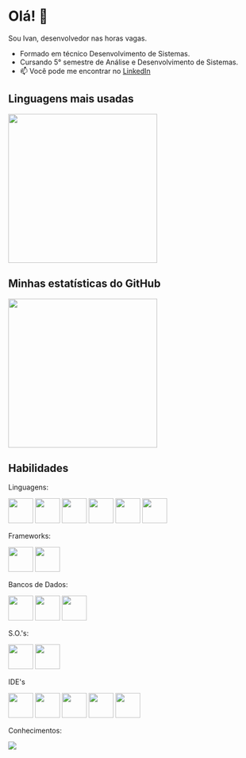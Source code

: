                                  
# Olá! 👋

Sou Ivan, desenvolvedor nas horas vagas.

- Formado em técnico Desenvolvimento de Sistemas.
- Cursando 5° semestre de Análise e Desenvolvimento de Sistemas.
- 📫 Você pode me encontrar no [LinkedIn](https://www.linkedin.com/in/ivanvilela)     
          
          
## Linguagens mais usadas
<img src="https://github-readme-stats.vercel.app/api/top-langs/?username=ivanvilela&layout=compact&langs_count=5&theme=radical" width="300px" />

## Minhas estatísticas do GitHub
<img src="https://github-readme-stats.vercel.app/api?username=ivanvilela&show_icons=true&theme=radical" width="300px" />

## Habilidades
Linguagens:
<div style="display: inline_block">
  <img height="50px" width="50px" src="https://cdn.jsdelivr.net/gh/devicons/devicon@latest/icons/python/python-plain-wordmark.svg" />
  <img height="50px" width="50px" src="https://cdn.jsdelivr.net/gh/devicons/devicon@latest/icons/csharp/csharp-original.svg" />
  <img height="50px" width="50px" src="https://cdn.jsdelivr.net/gh/devicons/devicon@latest/icons/java/java-plain-wordmark.svg" />
  <img height="50px" width="50px" src="https://cdn.jsdelivr.net/gh/devicons/devicon@latest/icons/php/php-original.svg" />
  <img height="50px" width="50px" src="https://cdn.jsdelivr.net/gh/devicons/devicon@latest/icons/html5/html5-original-wordmark.svg" />
  <img height="50px" width="50px" src="https://cdn.jsdelivr.net/gh/devicons/devicon@latest/icons/css3/css3-original-wordmark.svg" />
       
</div>

Frameworks:
<div style="display: inline_block">
  <img height="50px" width="50px" src="https://cdn.jsdelivr.net/gh/devicons/devicon@latest/icons/bootstrap/bootstrap-original-wordmark.svg" />
  <img height="50px" width="50px" src="https://cdn.jsdelivr.net/gh/devicons/devicon@latest/icons/dotnetcore/dotnetcore-original.svg" />
</div>

Bancos de Dados:
<div style="display: inline_block">
  <img height="50px" width="50px" src="https://cdn.jsdelivr.net/gh/devicons/devicon@latest/icons/firebase/firebase-original-wordmark.svg" /> 
  <img height="50px" width="50px" src="https://cdn.jsdelivr.net/gh/devicons/devicon@latest/icons/mysql/mysql-original-wordmark.svg" />  
  <img  height="50px" width="50px" src="https://cdn.jsdelivr.net/gh/devicons/devicon@latest/icons/microsoftsqlserver/microsoftsqlserver-original.svg" />
</div>

S.O.'s:
<div style="display: inline_block">
  <img height="50px" width="50px" src="https://cdn.jsdelivr.net/gh/devicons/devicon@latest/icons/linux/linux-original.svg" />
  <img height="50px" width="50px" src="https://cdn.jsdelivr.net/gh/devicons/devicon@latest/icons/windows8/windows8-original.svg" />         
</div>

IDE's
<div style="display: inline_block">
  <img height="50px" width="50px" src="https://cdn.jsdelivr.net/gh/devicons/devicon@latest/icons/intellij/intellij-original.svg" /> 
  <img height="50px" width="50px" src="https://cdn.jsdelivr.net/gh/devicons/devicon@latest/icons/vscode/vscode-original-wordmark.svg" />
  <img height="50px" width="50px" src="https://cdn.jsdelivr.net/gh/devicons/devicon@latest/icons/visualstudio/visualstudio-original.svg" />
  <img height="50px" width="50px" src="https://cdn.jsdelivr.net/gh/devicons/devicon@latest/icons/androidstudio/androidstudio-original.svg" />       
  <img height="50px" width="50px" src="https://cdn.jsdelivr.net/gh/devicons/devicon@latest/icons/canva/canva-original.svg" />    
</div>

Conhecimentos:

<div style="display: inline_block">
   <img src="https://cdn.jsdelivr.net/gh/devicons/devicon@latest/icons/git/git-plain-wordmark.svg" />
</div>


          
          
          
          
          

          

          

<!--
**ivanvilela/ivanvilela** is a ✨ _special_ ✨ repository because its `README.md` (this file) appears on your GitHub profile.

Here are some ideas to get you started:

- 🔭 I’m currently working on ...
- 🌱 I’m currently learning ...
- 👯 I’m looking to collaborate on ...
- 🤔 I’m looking for help with ...
- 💬 Ask me about ...
- 📫 How to reach me: ...
- 😄 Pronouns: ...
- ⚡ Fun fact: ...
-->
